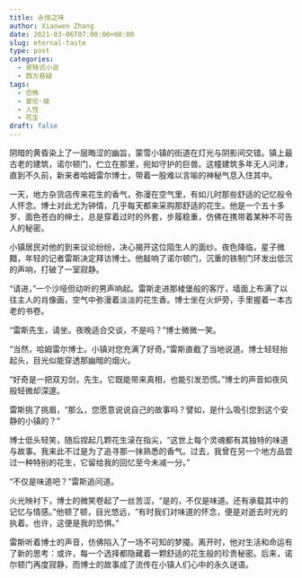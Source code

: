 ```yaml
---
title: 永恒之味
author: Xiaowen Zhang
date: 2021-03-06T07:00:00+08:00
slug: eternal-taste
type: post
categories:
  - 哥特式小说
  - 西方悬疑
tags:
  - 恐怖
  - 爱伦·坡
  - 人性
  - 花生
draft: false
---
```


阴暗的黄昏染上了一层晦涩的幽旨，蒙雪小镇的街道在灯光与阴影间交错。镇上最古老的建筑，诺尔顿门，伫立在那里，宛如守护的巨兽。这幢建筑多年无人问津，直到不久前，新来者哈姆雷尔博士，带着一股难以言喻的神秘气息入住其中。

一天，地方杂货店传来花生的香气，弥漫在空气里，有如儿时那些舒适的记忆般令人怀念。博士对此尤为钟情，几乎每天都来采购那舒适的花生。他是一个五十多岁、面色苍白的绅士，总是穿着过时的外套，步履稳重，仿佛在携带着某种不可告人的秘密。

小镇居民对他的到来议论纷纷，决心揭开这位陌生人的面纱。夜色降临，星子微黯，年轻的记者雷斯决定拜访博士。他敲响了诺尔顿门，沉重的铁制门环发出低沉的声响，打破了一室寂静。

“请进，”一个沙哑但动听的男声响起。雷斯走进那棱堡般的客厅，墙面上布满了以往主人的肖像画，空气中弥漫着淡淡的花生香。博士坐在火炉旁，手里握着一本古老的书卷。

“雷斯先生，请坐。夜晚适合交谈，不是吗？”博士微微一笑。

“当然，哈姆雷尔博士。小镇对您充满了好奇。”雷斯直截了当地说道。博士轻轻抬起头，目光似能穿透那幽暗的烟火。

“好奇是一把双刃剑，先生。它既能带来真相，也能引发恐慌。”博士的声音如夜风般轻微却深邃。

雷斯挑了挑眉，“那么，您愿意说说自己的故事吗？譬如，是什么吸引您到这个安静的小镇的？”

博士低头轻笑，随后捏起几颗花生滚在指尖，“这世上每个灵魂都有其独特的味道与故事。我来此不过是为了追寻那一抹熟悉的香气。过去，我曾在另一个地方品尝过一种特别的花生，它留给我的回忆至今未减一分。”

“不仅是味道吧？”雷斯追问道。

火光映衬下，博士的微笑卷起了一丝苦涩，“是的，不仅是味道。还有承载其中的记忆与情感。”他顿了顿，目光悠远，“有时我们对味道的怀念，便是对逝去时光的执着。也许，这便是我的恐惧。”

雷斯听着博士的声音，仿佛陷入了一场不可知的梦魇。离开时，他对生活和命运有了新的思考：或许，每一个选择都隐藏着一颗舒适的花生般的珍贵秘密。后来，诺尔顿门再度寂静，而博士的故事成了流传在小镇人们心中的永久谜语。